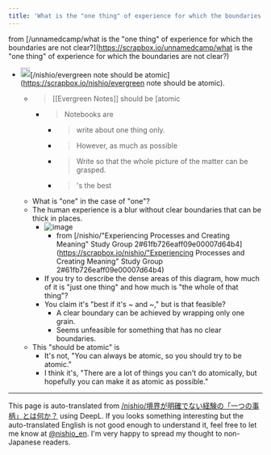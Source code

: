 ```yaml
---
title: 'What is the "one thing" of experience for which the boundaries are not clear?'
---
```


from [/unnamedcamp/what is the "one thing" of experience for which the boundaries are not clear?](https://scrapbox.io/unnamedcamp/what is the "one thing" of experience for which the boundaries are not clear?)
- <img src='https://scrapbox.io/api/pages/unnamedcamp/nishio/icon' alt='/unnamedcamp/nishio.icon' height="19.5"/>[/nishio/evergreen note should be atomic](https://scrapbox.io/nishio/evergreen note should be atomic).
    - >  [[Evergreen Notes]] should be [atomic
        - > Notebooks are
            - > write about one thing only.
            - > However, as much as possible
            - > Write so that the whole picture of the matter can be grasped.
            - > 's the best
    - What is "one" in the case of "one"?
    - The human experience is a blur without clear boundaries that can be thick in places.
        - ![image](https://gyazo.com/790949bae8daf0c83ae56ece1a3a5237/thumb/1000)
            - from [/nishio/"Experiencing Processes and Creating Meaning" Study Group 2#61fb726eaff09e00007d64b4](https://scrapbox.io/nishio/"Experiencing Processes and Creating Meaning" Study Group 2#61fb726eaff09e00007d64b4)
        - If you try to describe the dense areas of this diagram, how much of it is "just one thing" and how much is "the whole of that thing"?
        - You claim it's "best if it's ~ and ~," but is that feasible?
            - A clear boundary can be achieved by wrapping only one grain.
            - Seems unfeasible for something that has no clear boundaries.
    - This "should be atomic" is
        - It's not, "You can always be atomic, so you should try to be atomic."
        - I think it's, "There are a lot of things you can't do atomically, but hopefully you can make it as atomic as possible."
---
This page is auto-translated from [/nishio/境界が明確でない経験の「一つの事柄」とは何か？](https://scrapbox.io/nishio/境界が明確でない経験の「一つの事柄」とは何か？) using DeepL. If you looks something interesting but the auto-translated English is not good enough to understand it, feel free to let me know at [@nishio_en](https://twitter.com/nishio_en). I'm very happy to spread my thought to non-Japanese readers.